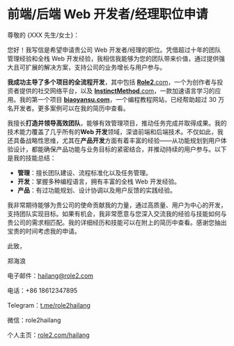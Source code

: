 # 前端/后端 Web 开发者/经理职位申请

尊敬的 {XXX 先生/女士}：

您好！我写信是希望申请贵公司 Web 开发者/经理的职位。凭借超过十年的团队管理经验和全栈 Web 开发经验，我相信我能够为您的团队带来价值，通过提供强大且可扩展的解决方案，支持公司的业务增长与用户参与。

**我成功主导了多个项目的全流程开发**，其中包括 [**Role2**.com](http://www.role2.com/)，一个为创作者与投资者提供的社交网络平台，以及 [**InstinctMethod**.com](http://www.instinctmethod.com/)，一款加速语言学习的应用。我的第一个项目 [**biaoyansu.com**](http://www.biaoyansu.com/)，一个编程教程网站，已经帮助超过 30 万名开发者。更多案例可以在我的简历中查看。

我擅长**打造并领导高效团队**，能够有效管理项目，推动任务完成并取得成果。我的技术能力覆盖了几乎所有的**Web 开发**领域，深谙前端和后端技术。不仅如此，我还具备战略性思维，尤其在**产品开发**方面有着丰富的经验——从功能规划到用户体验设计，都能确保产品功能与业务目标的紧密结合，并推动持续的用户参与。以下是我的技能总结：

- **管理**：擅长团队建设、流程标准化以及任务管理。
- **开发**：掌握多种编程语言，拥有丰富的全栈 Web 开发经验。
- **产品**：有过功能规划、设计协调以及用户反馈的实践经验。

我非常期待能够为贵公司的使命贡献我的力量，通过高质量、用户为中心的开发，支持团队实现目标。如果有机会，我非常愿意与您深入交流我的经验与技能如何与贵公司的需求相匹配。我的详细经历和技能可以在附上的简历中查看。感谢您抽出宝贵的时间考虑我的申请。

此致，

郑海浪

电子邮件：[hailang@role2.com](mailto:hailang@role2.com)

电话：+86 18612347895

Telegram：[t.me/role2hailang](http://t.me/role2hailang)

微信：role2hailang

个人主页：[role2.com/hailang](http://www.role2.com/hailang)

